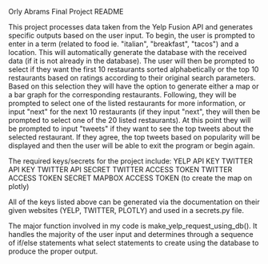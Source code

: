 Orly Abrams
Final Project README

This project processes data taken from the Yelp Fusion API and generates specific outputs based on the user input. To begin, the user is prompted to enter in a term (related to food ie. "italian", "breakfast", "tacos") and a location. This will automatically generate the database with the received data (if it is not already in the database). The user will then be prompted to select if they want the first 10 restaurants sorted alphabetically or the top 10 restaurants based on ratings according to their original search parameters. Based on this selection they will have the option to generate either a map or a bar graph for the corresponding restaurants. Following, they will be prompted to select one of the listed restaurants for more information, or input "next" for the next 10 restaurants (if they input "next", they will then be prompted to select one of the 20 listed restaurants). At this point they will be prompted to input "tweets" if they want to see the top tweets about the selected restaurant. If they agree, the top tweets based on popularity will be displayed and then the user will be able to exit the program or begin again.

The required keys/secrets for the project include:
YELP API KEY
TWITTER API KEY
TWITTER API SECRET
TWITTER ACCESS TOKEN
TWITTER ACCESS TOKEN SECRET
MAPBOX ACCESS TOKEN (to create the map on plotly)

All of the keys listed above can be generated via the documentation on their given websites (YELP, TWITTER, PLOTLY) and used in a secrets.py file.

The major function involved in my code is make_yelp_request_using_db(). It handles the majority of the user input and determines through a sequence of if/else statements what select statements to create using the database to produce the proper output.
